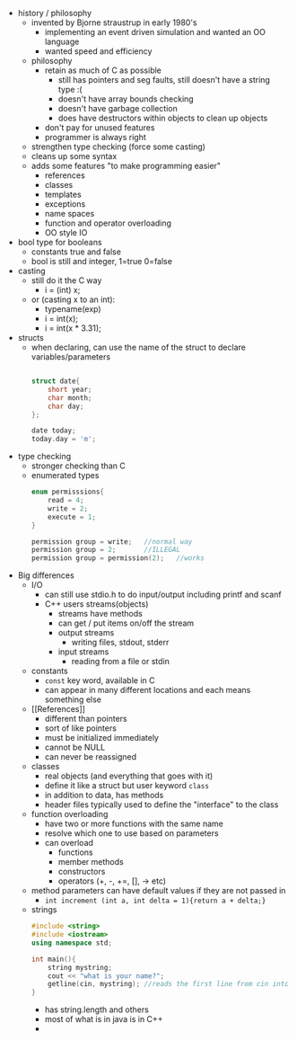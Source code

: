 - history / philosophy
	- invented by Bjorne straustrup in early 1980's
		- implementing an event driven simulation and wanted an OO language
		- wanted speed and efficiency
	- philosophy
		- retain as much of C as possible
			- still has pointers and seg faults, still doesn't have a string type :(
			- doesn't have array bounds checking
			- doesn't have garbage collection
			- does have destructors within objects to clean up objects
		- don't pay for unused features
		- programmer is always right
	- strengthen type checking (force some casting)
	- cleans up some syntax
	- adds some features "to make programming easier"
		- references
		- classes
		- templates
		- exceptions
		- name spaces
		- function and operator overloading
		- OO style IO
- bool type for booleans 
	- constants true and false
	- bool is still and integer, 1=true 0=false
- casting 
	- still do it the C way 
		- i = (int) x;
	- or (casting x to an int):
		- typename(exp)
		- i = int(x); 
		- i = int(x * 3.31);
- structs
	- when declaring, can use the name of the struct to declare variables/parameters
		```c++
		
		struct date{
			short year;
			char month;
			char day;
		};
		
		date today;
		today.day = 'm';
		
		```
- type checking
	- stronger checking than C
	- enumerated types
		```C++
		enum permisssions{
			read = 4;
			write = 2;
			execute = 1;
		}
		
		permission group = write;	//normal way
		permission group = 2; 		//ILLEGAL
		permission group = permission(2);	//works
		```
- Big differences
	- I/O
		- can still use stdio.h to do input/output including printf and scanf
		- C++ users streams(objects)
			- streams have methods 
			- can get / put items on/off the stream
			- output streams
				- writing files, stdout, stderr
			- input streams
				- reading from a file or stdin
	- constants
		- `const` key word, available in C
		- can appear in many different locations and each means something else
	- [[References]]
		- different than pointers
		- sort of like pointers
		- must be initialized immediately
		- cannot be NULL
		- can never be reassigned
	- classes
		- real objects (and everything that goes with it)
		- define it like a struct but user keyword `class`
		- in addition to data, has methods
		- header files typically used to define the "interface" to the class
	- function overloading
		- have two or more functions with the same name 
		- resolve which one to use based on parameters
		- can overload 
			- functions
			- member methods
			- constructors
			- operators (+, -, +=, [], -> etc)
	- method parameters can have default values if they are not passed in
		- `int increment (int a, int delta = 1){return a + delta;}`
	- strings
		```C++
		#include <string>
		#include <iostream>
		using namespace std;
		
		int main(){
			string mystring;
			cout << "what is your name?";
			getline(cin, mystring);	//reads the first line from cin into mystring
		}
		```
		- has string.length and others
		- most of what is in java is in C++
		- 
